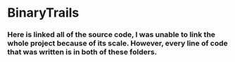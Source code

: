 # BinaryTrails

### Here is linked all of the source code, I was unable to link the whole project because of its scale. However, every line of code that was written is in both of these folders.
